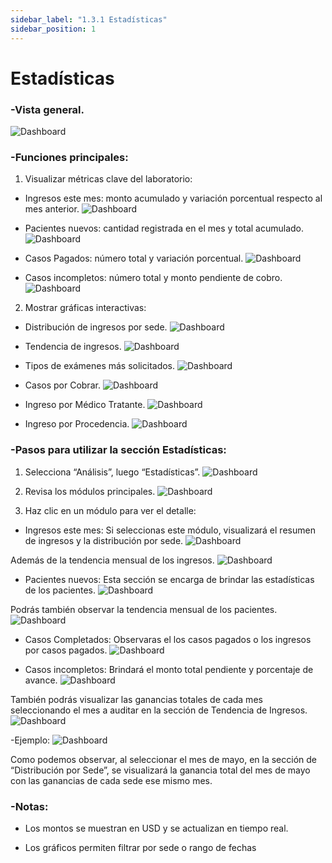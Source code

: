 ```yaml
---
sidebar_label: "1.3.1 Estadísticas"
sidebar_position: 1
---
```


# Estadísticas

### -Vista general.
![Dashboard](/img/img_solhub/exp.pro.1.3.1.estadisticas/1.webp)

### -Funciones principales:

1. Visualizar métricas clave del laboratorio:

- Ingresos este mes: monto acumulado y variación porcentual respecto al mes anterior.
![Dashboard](/img/img_solhub/exp.pro.1.3.1.estadisticas/2.webp)

- Pacientes nuevos: cantidad registrada en el mes y total acumulado.
![Dashboard](/img/img_solhub/exp.pro.1.3.1.estadisticas/3.webp)

- Casos Pagados: número total y variación porcentual.
![Dashboard](/img/img_solhub/exp.pro.1.3.1.estadisticas/4.webp)

- Casos incompletos: número total y monto pendiente de cobro.
![Dashboard](/img/img_solhub/exp.pro.1.3.1.estadisticas/5.webp)

2. Mostrar gráficas interactivas:

- Distribución de ingresos por sede.
![Dashboard](/img/img_solhub/exp.pro.1.3.1.estadisticas/6.webp)

- Tendencia de ingresos.
![Dashboard](/img/img_solhub/exp.pro.1.3.1.estadisticas/7.webp)

- Tipos de exámenes más solicitados.
![Dashboard](/img/img_solhub/exp.pro.1.3.1.estadisticas/8.webp)

- Casos por Cobrar. 
![Dashboard](/img/img_solhub/exp.pro.1.3.1.estadisticas/9.webp)

- Ingreso por Médico Tratante.
![Dashboard](/img/img_solhub/exp.pro.1.3.1.estadisticas/10.webp)

- Ingreso por Procedencia. 
![Dashboard](/img/img_solhub/exp.pro.1.3.1.estadisticas/11.webp)

### -Pasos para utilizar la sección Estadísticas:

1. Selecciona “Análisis”, luego “Estadísticas”.
![Dashboard](/img/img_solhub/exp.pro.1.3.1.estadisticas/12.webp)

2. Revisa los módulos principales.
![Dashboard](/img/img_solhub/exp.pro.1.3.1.estadisticas/13.webp)

3. Haz clic en un módulo para ver el detalle:

- Ingresos este mes: Si seleccionas este módulo, visualizará el resumen de ingresos y la distribución por sede.
![Dashboard](/img/img_solhub/exp.pro.1.3.1.estadisticas/14.webp)

Además de la tendencia mensual de los ingresos.
![Dashboard](/img/img_solhub/exp.pro.1.3.1.estadisticas/15.webp)

- Pacientes nuevos: Esta sección se encarga de brindar las estadísticas de los pacientes.
![Dashboard](/img/img_solhub/exp.pro.1.3.1.estadisticas/16.webp)

Podrás también observar la tendencia mensual de los pacientes. 
![Dashboard](/img/img_solhub/exp.pro.1.3.1.estadisticas/17.webp)

- Casos Completados: Observaras el los casos pagados o los ingresos por casos pagados.
![Dashboard](/img/img_solhub/exp.pro.1.3.1.estadisticas/18.webp)

- Casos incompletos: Brindará el monto total pendiente y porcentaje de avance.
![Dashboard](/img/img_solhub/exp.pro.1.3.1.estadisticas/19.webp)

También podrás visualizar las ganancias totales de cada mes seleccionando el mes a auditar en la sección de Tendencia de Ingresos.
![Dashboard](/img/img_solhub/exp.pro.1.3.1.estadisticas/20.webp)

-Ejemplo:
![Dashboard](/img/img_solhub/exp.pro.1.3.1.estadisticas/21.webp)

Como podemos observar, al seleccionar el mes de mayo, en la sección de “Distribución por Sede”, se visualizará la ganancia total del mes de mayo con las ganancias de cada sede ese mismo mes.

### -Notas:

- Los montos se muestran en USD y se actualizan en tiempo real.


- Los gráficos permiten filtrar por sede o rango de fechas
